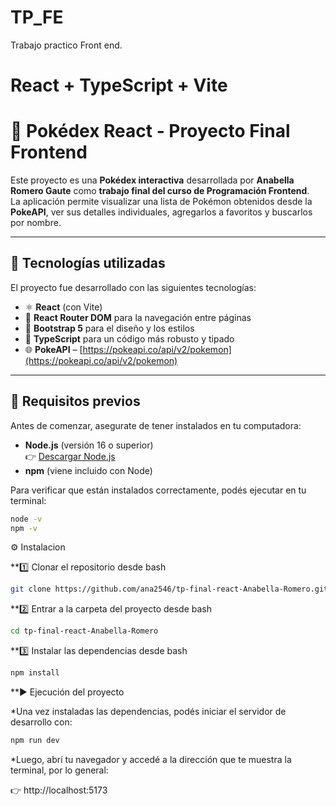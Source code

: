 # TP_FE
Trabajo practico Front end.
# React + TypeScript + Vite

# 🌟 Pokédex React - Proyecto Final Frontend

Este proyecto es una **Pokédex interactiva** desarrollada por **Anabella Romero Gaute** como **trabajo final del curso de Programación Frontend**.  
La aplicación permite visualizar una lista de Pokémon obtenidos desde la **PokeAPI**, ver sus detalles individuales, agregarlos a favoritos y buscarlos por nombre.

---

## 🚀 Tecnologías utilizadas

El proyecto fue desarrollado con las siguientes tecnologías:

- ⚛️ **React** (con Vite)
- 🧭 **React Router DOM** para la navegación entre páginas
- 🎨 **Bootstrap 5** para el diseño y los estilos
- 💾 **TypeScript** para un código más robusto y tipado
- 🌐 **PokeAPI** – [https://pokeapi.co/api/v2/pokemon](https://pokeapi.co/api/v2/pokemon)

---

## 🧰 Requisitos previos

Antes de comenzar, asegurate de tener instalados en tu computadora:

- **Node.js** (versión 16 o superior)  
  👉 [Descargar Node.js](https://nodejs.org/)
- **npm** (viene incluido con Node)

Para verificar que están instalados correctamente, podés ejecutar en tu terminal:

```bash
node -v
npm -v
```

⚙️ Instalacion

**1️⃣ Clonar el repositorio desde bash

```bash
git clone https://github.com/ana2546/tp-final-react-Anabella-Romero.git
```


**2️⃣ Entrar a la carpeta del proyecto desde bash
```bash
cd tp-final-react-Anabella-Romero
```

**3️⃣ Instalar las dependencias desde bash
```bash
npm install
```
**▶️ Ejecución del proyecto

*Una vez instaladas las dependencias, podés iniciar el servidor de desarrollo con:
```bash
npm run dev
```

*Luego, abrí tu navegador y accedé a la dirección que te muestra la terminal, por lo general:

👉 http://localhost:5173
```
